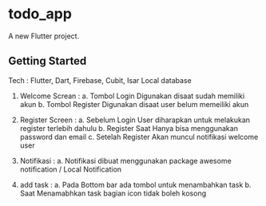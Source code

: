 # todo_app

A new Flutter project.

## Getting Started

Tech : Flutter, Dart, Firebase, Cubit, Isar Local database

1. Welcome Screan : 
    a. Tombol Login Digunakan disaat sudah memiliki akun
    b. Tombol Register Digunakan disaat user belum memeiliki akun 

2. Register Screen :
    a. Sebelum Login User diharapkan untuk melakukan register terlebih dahulu 
    b. Register Saat Hanya bisa menggunakan password dan email
    c. Setelah Register Akan muncul notifikasi welcome user

3. Notifikasi :
    a. Notifikasi dibuat menggunakan package awesome notification / Local Notification

4. add task :
    a. Pada Bottom bar ada tombol untuk menambahkan task
    b. Saat Menamabhkan task bagian icon tidak boleh kosong


